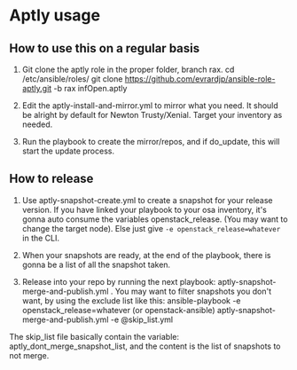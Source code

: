 # Aptly usage

## How to use this on a regular basis

1. Git clone the aptly role in the proper folder, branch rax.
cd /etc/ansible/roles/
git clone https://github.com/evrardjp/ansible-role-aptly.git -b rax infOpen.aptly

1. Edit the aptly-install-and-mirror.yml to mirror what you need. It should be alright by default for Newton Trusty/Xenial. Target your inventory as needed.

1. Run the playbook to create the mirror/repos, and if do_update, this will start the update process.

## How to release

1. Use aptly-snapshot-create.yml to create a snapshot for your release version. If you have linked your playbook to your osa inventory, it's gonna auto consume the variables openstack_release.
(You may want to change the target node). Else just give ``-e openstack_release=whatever`` in the CLI.

1. When your snapshots are ready, at the end of the playbook, there is gonna be a list of all the snapshot taken.

1. Release into your repo by running the next playbook: aptly-snapshot-merge-and-publish.yml . You may want to filter snapshots you don't want, by using the exclude list like this:
ansible-playbook -e openstack_release=whatever (or openstack-ansible) aptly-snapshot-merge-and-publish.yml -e @skip_list.yml

The skip_list file basically contain the variable: aptly_dont_merge_snapshot_list, and the content is the list of snapshots to not merge.
